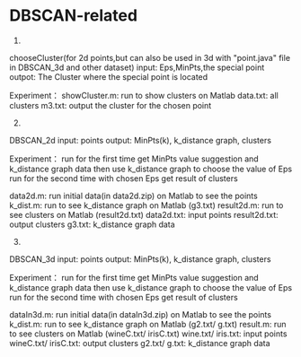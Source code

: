 # DBSCAN-related

1.
chooseCluster(for 2d points,but can also be used in 3d with "point.java" file in DBSCAN_3d and other dataset)
input: Eps,MinPts,the special point
  outpot: The Cluster where the special point is located
  
  Experiment：
  showCluster.m: run to show clusters on Matlab
  data.txt: all clusters
  m3.txt: output the cluster for the chosen point
  
  
2.
DBSCAN_2d
  input: points
  output: MinPts(k), k_distance graph, clusters
  
  Experiment：
  run for the first time
  get MinPts value suggestion and k_distance graph data
  then use k_distance graph to choose the value of Eps
  run for the second time with chosen Eps
  get result of clusters
  
  data2d.m: run initial data(in data2d.zip) on Matlab to see the points
  k_dist.m: run to see k_distance graph on Matlab (g3.txt)
  result2d.m: run to see clusters on Matlab (result2d.txt)
  data2d.txt: input points
  result2d.txt: output clusters
  g3.txt: k_distance graph data
  
  
3.
DBSCAN_3d
  input: points
  output: MinPts(k), k_distance graph, clusters
  
  Experiment：
  run for the first time
  get MinPts value suggestion and k_distance graph data
  then use k_distance graph to choose the value of Eps
  run for the second time with chosen Eps
  get result of clusters
  
  dataIn3d.m: run initial data(in dataIn3d.zip) on Matlab to see the points
  k_dist.m: run to see k_distance graph on Matlab (g2.txt/ g.txt)
  result.m: run to see clusters on Matlab (wineC.txt/ irisC.txt)
  wine.txt/ iris.txt: input points
  wineC.txt/ irisC.txt: output clusters
  g2.txt/ g.txt: k_distance graph data
  
